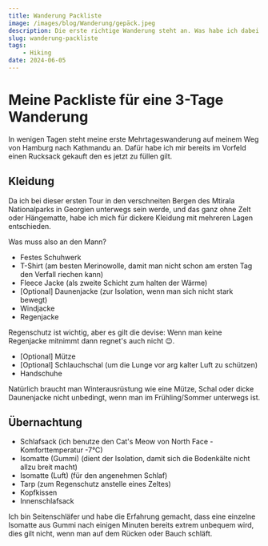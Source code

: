 ```yaml
---
title: Wanderung Packliste
image: /images/blog/Wanderung/gepäck.jpeg
description: Die erste richtige Wanderung steht an. Was habe ich dabei was packe ich ein?
slug: wanderung-packliste
tags: 
    - Hiking
date: 2024-06-05
---
```


# Meine Packliste für eine 3-Tage Wanderung
In wenigen Tagen steht meine erste Mehrtageswanderung auf meinem Weg von Hamburg nach Kathmandu an. Dafür habe ich mir bereits im Vorfeld einen Rucksack gekauft den es jetzt zu füllen gilt.

## Kleidung
Da ich bei dieser ersten Tour in den verschneiten Bergen des Mtirala Nationalparks in Georgien unterwegs sein werde, und das ganz ohne Zelt oder Hängematte, habe ich mich für dickere Kleidung mit mehreren Lagen entschieden.

Was muss also an den Mann?

- Festes Schuhwerk
- T-Shirt (am besten Merinowolle, damit man nicht schon am ersten Tag den Verfall riechen kann)
- Fleece Jacke (als zweite Schicht zum halten der Wärme)
- [Optional] Daunenjacke (zur Isolation, wenn man sich nicht stark bewegt)
- Windjacke
- Regenjacke

<sidenote title="Regenschutz">
	<p>Regenschutz ist wichtig, aber es gilt die devise: Wenn man keine Regenjacke mitnimmt dann regnet's auch nicht 😉.</p>
</sidenote>

- [Optional] Mütze
- [Optional] Schlauchschal (um die Lunge vor arg kalter Luft zu schützen)
- Handschuhe

<sidenote title="Winterausrüstung">
	<p>Natürlich braucht man Winterausrüstung wie eine Mütze, Schal oder dicke Daunenjacke nicht unbedingt, wenn man im Frühling/Sommer unterwegs ist.</p>
</sidenote>

## Übernachtung

- Schlafsack (ich benutze den Cat's Meow von North Face - Komforttemperatur -7°C)
- Isomatte (Gummi) (dient der Isolation, damit sich die Bodenkälte nicht allzu breit macht)
- Isomatte (Luft) (für den angenehmen Schlaf)
- Tarp (zum Regenschutz anstelle eines Zeltes)
- Kopfkissen
- Innenschlafsack

<sidenote title="Isomatte">
	<p>Ich bin Seitenschläfer und habe die Erfahrung gemacht, dass eine einzelne Isomatte aus Gummi nach einigen Minuten bereits extrem unbequem wird, dies gilt nicht, wenn man auf dem Rücken oder Bauch schläft.</p>
</sidenote>